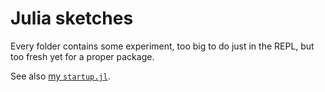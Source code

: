 # Julia sketches

Every folder contains some experiment, too big to do just in the REPL, but too fresh yet for a proper package.

See also [my `startup.jl`](https://github.com/tfiers/dotfiles/blob/main/.julia/config/startup.jl).
